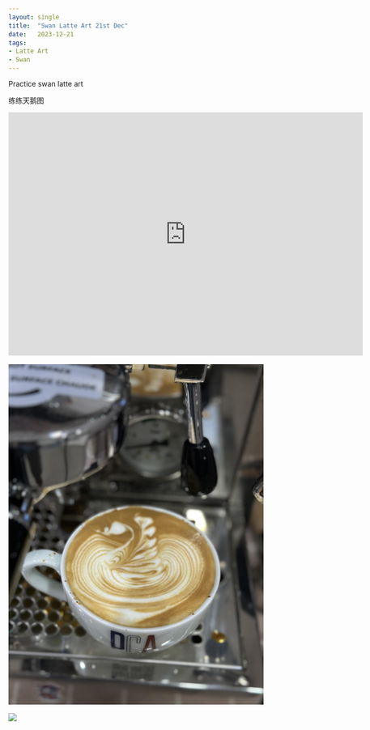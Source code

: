 ```yaml
---
layout: single
title:  "Swan Latte Art 21st Dec"
date:   2023-12-21
tags:
- Latte Art
- Swan
---
```



Practice swan latte art

练练天鹅图



<div class="embed-container">
  <iframe
      src="https://www.youtube.com/embed/IktYcck3lYA"
      width="700"
      height="481"
      frameborder="0"
      allowfullscreen="true">
  </iframe>
</div>



![](/assets/img/2023/12/21/IMG_7590.JPG)

![](/assets/img/2023/12/21/IMG_7593.JPG)

